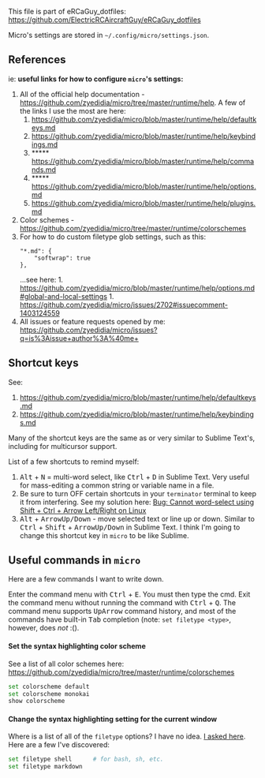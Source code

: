 This file is part of eRCaGuy_dotfiles: https://github.com/ElectricRCAircraftGuy/eRCaGuy_dotfiles

Micro's settings are stored in `~/.config/micro/settings.json`. 


## References

ie: **useful links for how to configure `micro`'s settings:**

1. All of the official help documentation - https://github.com/zyedidia/micro/tree/master/runtime/help. A few of the links I use the most are here: 
    1. https://github.com/zyedidia/micro/blob/master/runtime/help/defaultkeys.md
    1. https://github.com/zyedidia/micro/blob/master/runtime/help/keybindings.md
    1. ***** https://github.com/zyedidia/micro/blob/master/runtime/help/commands.md
    1. ***** https://github.com/zyedidia/micro/blob/master/runtime/help/options.md
    1. https://github.com/zyedidia/micro/blob/master/runtime/help/plugins.md
1. Color schemes - https://github.com/zyedidia/micro/tree/master/runtime/colorschemes
1. For how to do custom filetype glob settings, such as this: 
    ```jsonc
    "*.md": {
        "softwrap": true
    },
    ```
    ...see here: 
        1. https://github.com/zyedidia/micro/blob/master/runtime/help/options.md#global-and-local-settings
        1. https://github.com/zyedidia/micro/issues/2702#issuecomment-1403124559
1. All issues or feature requests opened by me: https://github.com/zyedidia/micro/issues?q=is%3Aissue+author%3A%40me+


## Shortcut keys

See: 
1. https://github.com/zyedidia/micro/blob/master/runtime/help/defaultkeys.md
1. https://github.com/zyedidia/micro/blob/master/runtime/help/keybindings.md

Many of the shortcut keys are the same as or very similar to Sublime Text's, including for multicursor support.

List of a few shortcuts to remind myself:
1. <kbd>Alt</kbd> + <kbd>N</kbd> = multi-word select, like <kbd>Ctrl</kbd> + <kbd>D</kbd> in Sublime Text. Very useful for mass-editing a common string or variable name in a file.
1. Be sure to turn OFF certain shortcuts in your `terminator` terminal to keep it from interfering. See my solution here: [Bug: Cannot word-select using Shift + Ctrl + Arrow Left/Right on Linux](https://github.com/zyedidia/micro/issues/2688)
1. <kbd>Alt</kbd> + <kbd>ArrowUp/Down</kbd> - move selected text or line up or down. Similar to <kbd>Ctrl</kbd> + <kbd>Shift</kbd> + <kbd>ArrowUp/Down</kbd> in Sublime Text. I think I'm going to change this shortcut key in `micro` to be like Sublime. 


## Useful commands in `micro`

Here are a few commands I want to write down.

Enter the command menu with <kbd>Ctrl</kbd> + <kbd>E</kbd>. You must then type the cmd. Exit the command menu without running the command with <kbd>Ctrl</kbd> + <kbd>Q</kbd>. The command menu supports <kbd>UpArrow</kbd> command history, and most of the commands have built-in <kbd>Tab</kbd> completion (note: `set filetype <type>`, however, does _not_ :().

#### Set the syntax highlighting color scheme

See a list of all color schemes here: https://github.com/zyedidia/micro/tree/master/runtime/colorschemes

```bash
set colorscheme default
set colorscheme monokai
show colorscheme
```

#### Change the syntax highlighting setting for the current window

Where is a list of all of the `filetype` options? I have no idea. [I asked here](https://github.com/zyedidia/micro/issues/2702#issuecomment-1403192973). Here are a few I've discovered:

```bash
set filetype shell      # for bash, sh, etc.
set filetype markdown   
```
